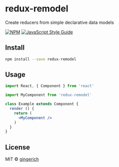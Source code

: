 # redux-remodel
Create reducers from simple declarative data models

[![NPM](https://img.shields.io/npm/v/redux-remodel.svg)](https://www.npmjs.com/package/redux-remodel) [![JavaScript Style Guide](https://img.shields.io/badge/code_style-standard-brightgreen.svg)](https://standardjs.com)

## Install

```bash
npm install --save redux-remodel
```

## Usage

```jsx
import React, { Component } from 'react'

import MyComponent from 'redux-remodel'

class Example extends Component {
  render () {
    return (
      <MyComponent />
    )
  }
}
```

## License

MIT © [gingerich](https://github.com/gingerich)

